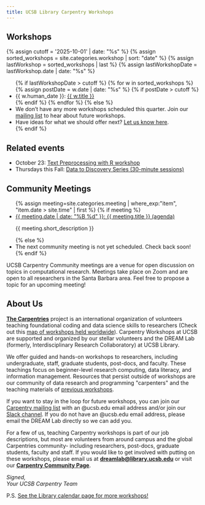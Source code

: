 ```yaml
---
title: UCSB Library Carpentry Workshops
---
```



## Workshops

<!-- show workshops after 2025-01-01 -->
{% assign cutoff = '2025-10-01' | date: "%s" %}
{% assign sorted_workshops = site.categories.workshop | sort: "date" %}
{% assign lastWorkshop = sorted_workshops | last %}
{% assign lastWorkshopDate = lastWorkshop.date | date: "%s" %}


<ul>
{% if lastWorkshopDate > cutoff %}
  {% for w in sorted_workshops %}
    {% assign postDate = w.date | date: "%s" %}
    {% if postDate > cutoff %}
      <li>{{ w.human_date }}: <a href="{{ w.url }}" target="_blank">{{ w.title }}</a></li>
    {% endif %}
  {% endfor %}
{% else %}
    <li> We don’t have any more workshops scheduled this quarter. Join our <a href="https://groups.google.com/u/1/a/library.ucsb.edu/g/carpentry/about" target="_blank">mailing list</a> to hear about future workshops. </li>
    <li> Have ideas for what we should offer next? <a href="https://tinyurl.com/future-workshops-ucsbcarpentry" target="_blank">Let us know here</a>. </li>
{% endif %}
</ul>

## Related events 
<ul>
  <li>October 23: <a href="https://www.library.ucsb.edu/events-exhibitions/text-preprocessing-r" target="_blank">Text Preprocessing with R workshop</a></li>
  <li>Thursdays this Fall: <a href="https://ucsb.zoom.us/meeting/register/2BlJKaBaTtGKtzhqSZHRiw#/registration" target="_blank">Data to Discovery Series (30-minute sessions)</a></li>
</ul>

## Community Meetings

<ul>
{% assign meeting=site.categories.meeting |  where_exp:"item", "item.date > site.time" | first %}
{% if meeting %}
    <li> <a href="{{meeting.url}}"> {{  meeting.date | date: "%B %d" }}: {{ meeting.title }} (agenda)</a>
      <p>{{ meeting.short_description }}</p>
    </li>
{% else %}
    <li> The next community meeting is not yet scheduled. Check back soon! </li>
{% endif %}
</ul>


UCSB Carpentry Community meetings are a venue for open discussion on topics in computational research. Meetings take place on Zoom and are open to all researchers in the Santa Barbara area. Feel free to propose a topic for an upcoming meeting!

## About Us

**[The Carpentries](https://carpentries.org/)** project is an international organization of volunteers teaching foundational coding and data science skills to researchers (Check out this [map of workshops held worldwide](https://feeds.carpentries.org/plot_workshops_map.svg)). 
Carpentry Workshops at UCSB are supported and organized by our stellar volunteers and the DREAM Lab (formerly, Interdisciplinary Research Collaboratory) at UCSB Library.

We offer guided and hands-on workshops to researchers, including undergraduate, staff, graduate students, post-docs, and faculty. 
These teachings focus on beginner-level research computing, data literacy, and information management. 
Resources that persist outside of workshops are our community of data research and programming "carpenters" and the teaching materials of [previous workshops](https://ucsbcarpentry.github.io/past-workshops).

If you want to stay in the loop for future workshops, you can join our [Carpentry mailing list](https://groups.google.com/u/1/a/library.ucsb.edu/g/carpentry/about) with an @ucsb.edu email address and/or join our [Slack channel](https://join.slack.com/t/ucsbcarpentry/shared_invite/zt-3chxqtb2b-cVc3l~yj1ghUhZLNmOLfhQ). 
If you do not have an @ucsb.edu email address, please email the DREAM Lab directly so we can add you.

For a few of us, teaching Carpentry workshops is part of our job descriptions, but most are volunteers from around campus and the global Carpentries community- including researchers, post-docs, graduate students, faculty and staff. 
If you would like to get involved with putting on these workshops, please email us at **dreamlab@library.ucsb.edu** or visit our **[Carpentry Community Page](https://ucsbcarpentry.github.io/community/instructors)**.

*Signed,*
<br>
*Your UCSB Carpentry Team*

P.S. [See the Library calendar page for more workshops!](https://www.library.ucsb.edu/events-exhibitions?location=All&series=1225)

